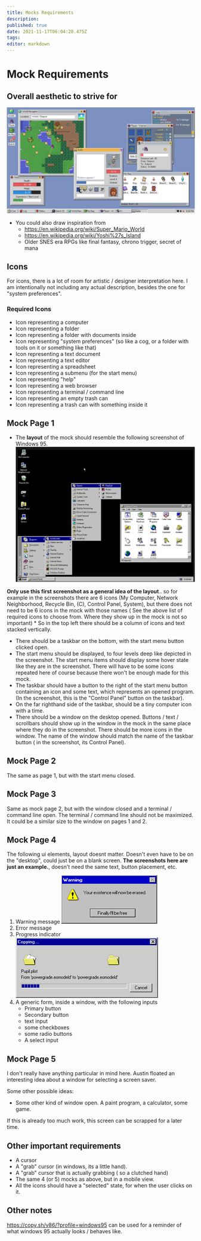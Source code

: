 ```yaml
---
title: Mocks Requirements
description: 
published: true
date: 2021-11-17T06:04:28.475Z
tags: 
editor: markdown
---
```


# Mock Requirements
## Overall aesthetic to strive for
![ss_0e3a544323f957abf6b7789223e9586c6c3f3cee.1920x1080.jpg](/ss_0e3a544323f957abf6b7789223e9586c6c3f3cee.1920x1080.jpg)
* You could also draw inspiration from 
 	* https://en.wikipedia.org/wiki/Super_Mario_World
  * https://en.wikipedia.org/wiki/Yoshi%27s_Island
  * Older SNES era RPGs like final fantasy, chrono trigger, secret of mana
  
## Icons
For icons, there is a lot of room for artistic / designer interpretation here. I am intentionally not including any actual description, besides the one for "system preferences". 
### Required Icons
* Icon representing a computer
* Icon representing a folder
* Icon representing a folder with documents inside
* Icon representing "system preferences" (so like a cog, or a folder with tools on it or something like that)
* Icon representing a text document
* Icon representing a text editor
* Icon representing a spreadsheet
* Icon representing a submenu (for the start menu)
* Icon representing "help" 
* Icon representing a web browser
* Icon representing a terminal / command line
* Icon representing an empty trash can
* Icon representing a trash can with something inside it
## Mock Page 1
* The **layout** of the mock should resemble the following screenshot of Windows 95.
![capture.png](/capture.png)

**Only use this first screenshot as a general idea of the layout**.. so for example in the screenshots there are 6 icons (My Computer, Network Neighborhood, Recycle Bin, (C), Control Panel, System), but there does not need to be 6 icons in the mock with those names ( See the above list of required icons to choose from. Where they show up in the mock is not so important)
	* So in the top left there should be a column of icons and text stacked vertically. 
  * There should be a taskbar on the bottom, with the start menu button clicked open. 
  * The start menu should be displayed, to four levels deep like depicted in the screenshot. The start menu items should display some hover state like they are in the screenshot. There will have to be some icons repeated here of course because there won't be enough made for this mock. 
  * The taskbar should have a button to the right of the start menu button containing an icon and some text, which represents an opened program. (In the screenshot, this is the "Control Panel" button on the taskbar). 
  * On the far righthand side of the taskbar, should be a tiny computer icon with a time. 
  * There should be a window on the desktop opened. Buttons / text / scrollbars should show up in the window in the mock in the same place where they do in the screenshot. There should be more icons in the window. The name of the window should match the name of the taskbar button ( in the screenshot, its Control Panel).

## Mock Page 2
The same as page 1, but with the start menu closed. 

## Mock Page 3
Same as mock page 2, but with the window closed and a terminal / command line open. The terminal / command line should not be maximized. It could be a similar size to the window on pages 1 and 2.

## Mock Page 4
The following ui elements, layout doesnt matter. Doesn't even have to be on the "desktop", could just be on a blank screen. **The screenshots here are just an example.**, doesn't need the same text, button placement, etc. 
1. Warning message
![27d3cf88a626932621de61e0f024df59.png](/27d3cf88a626932621de61e0f024df59.png)
2. Error message
3. Progress indicator
![1_6-ufsbmajkjs-yllypk4tg.gif](/1_6-ufsbmajkjs-yllypk4tg.gif)
4. A generic form, inside a window, with the following inputs
	* Primary button
  	* Secondary button
 	 * text input
 	* some checkboxes
 	 * some radio buttons
  	* A select input
## Mock Page 5
I don't really have anything particular in mind here. Austin floated an interesting idea about a window for selecting a screen saver.

Some other possible ideas:
* Some other kind of window open. A paint program, a calculator, some game. 

If this is already too much work, this screen can be scrapped for a later time.
## Other important requirements
* A cursor 
* A "grab" cursor (in windows, its a little hand).
* A "grab" cursor that is actually grabbing ( so a clutched hand)
* The same 4 (or 5) mocks as above, but in a mobile view. 
* All the icons should have a "selected" state, for when the user clicks on it.
## Other notes
https://copy.sh/v86/?profile=windows95 can be used for a reminder of what windows 95 actually looks / behaves like.